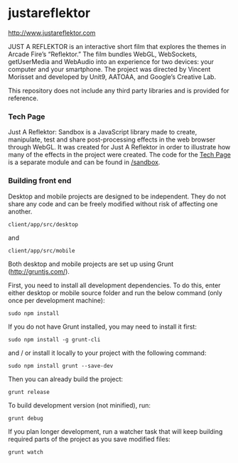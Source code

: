 justareflektor
==============
http://www.justareflektor.com

JUST A REFLEKTOR is an interactive short film that explores the themes in Arcade Fire’s “Reflektor.” The film bundles WebGL, WebSockets, getUserMedia and WebAudio into an experience for two devices: your computer and your smartphone. The project was directed by Vincent Morisset and developed by Unit9, AATOAA, and Google’s Creative Lab.

This repository does not include any third party libraries and is provided
for reference.

### Tech Page

Just A Reflektor: Sandbox is a JavaScript library made to create, manipulate, test and share post-processing effects in the web browser through WebGL. It was created for Just A Reflektor in order to illustrate how many of the effects in the project were created. The code for the [Tech Page](http://www.justareflektor.com/tech) is a separate module and can be found in [/sandbox](#).

### Building front end

Desktop and mobile projects are designed to be independent. They do not share any code and can be freely modified without risk of affecting one another.
```
client/app/src/desktop
```
and
```
client/app/src/mobile
```

Both desktop and mobile projects are set up using Grunt (http://gruntjs.com/).

First, you need to install all development dependencies. To do this, enter either desktop or mobile source folder and run the below command (only once per development machine):
```
sudo npm install
```

If you do not have Grunt installed, you may need to install it first:
```
sudo npm install -g grunt-cli
```
and / or install it locally to your project with the following command:
```
sudo npm install grunt --save-dev
```

Then you can already build the project:
```
grunt release
```

To build development version (not minified), run:
```
grunt debug
```

If you plan longer development, run a watcher task that will keep building required parts of the project as you save modified files:
```
grunt watch
```
